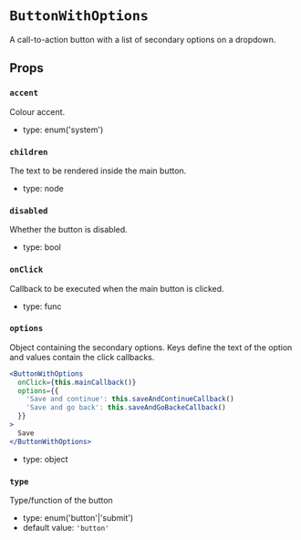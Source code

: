 `ButtonWithOptions`
===================

A call-to-action button with a list of secondary options on a dropdown.

Props
-----

### `accent`

Colour accent.

- type: enum('system')


### `children`

The text to be rendered inside the main button.

- type: node


### `disabled`

Whether the button is disabled.

- type: bool


### `onClick`

Callback to be executed when the main button is clicked.

- type: func


### `options`

Object containing the secondary options. Keys define the text of the option and values contain the click callbacks.

 ```jsx
 <ButtonWithOptions
   onClick={this.mainCallback()}
   options={{
     'Save and continue': this.saveAndContinueCallback()
     'Save and go back': this.saveAndGoBackeCallback()
   }}
 >
   Save
 </ButtonWithOptions>
 ```

- type: object


### `type`

Type/function of the button

- type: enum('button'|'submit')
- default value: `'button'`

